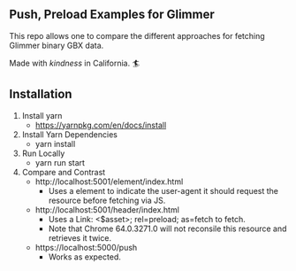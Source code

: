 ## Push, Preload Examples for Glimmer

This repo allows one to compare the different approaches for fetching Glimmer binary GBX data. 

Made with _kindness_ in California. 🏄

## Installation

1. Install yarn
    * https://yarnpkg.com/en/docs/install
2. Install Yarn Dependencies
    * yarn install
3. Run Locally
    * yarn run start
4. Compare and Contrast
    * http://localhost:5001/element/index.html
      - Uses a <link rel='preload'> element to indicate the user-agent it should request the resource before fetching via JS.
    * http://localhost:5001/header/index.html
      - Uses a Link: <$asset>; rel=preload; as=fetch to fetch.
      - Note that Chrome 64.0.3271.0 will not reconsile this resource and retrieves it twice.
    * https://localhost:5000/push
      - Works as expected.